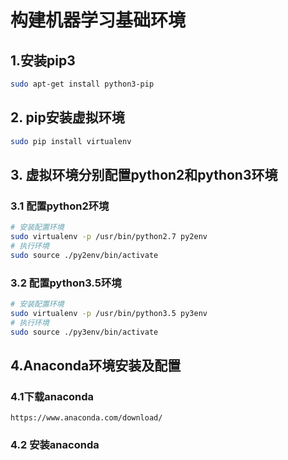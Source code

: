 # 构建机器学习基础环境

## 1.安装pip3

```bash
sudo apt-get install python3-pip
```

## 2. pip安装虚拟环境

```bash
sudo pip install virtualenv
```

## 3. 虚拟环境分别配置python2和python3环境

### 3.1 配置python2环境

```bash
# 安装配置环境
sudo virtualenv -p /usr/bin/python2.7 py2env
# 执行环境
sudo source ./py2env/bin/activate
```

### 3.2 配置python3.5环境

```bash
# 安装配置环境
sudo virtualenv -p /usr/bin/python3.5 py3env
# 执行环境
sudo source ./py3env/bin/activate
```

## 4.Anaconda环境安装及配置

### 4.1下载anaconda

```
https://www.anaconda.com/download/
```

### 4.2 安装anaconda





